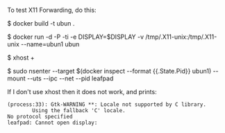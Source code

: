 To test X11 Forwarding, do this:

$ docker build -t ubun .

$ docker run -d -P -ti -e DISPLAY=$DISPLAY -v /tmp/.X11-unix:/tmp/.X11-unix --name=ubun1 ubun

$ xhost +

$ sudo nsenter --target $(docker inspect --format {{.State.Pid}} ubun1) --mount --uts --ipc --net --pid leafpad


If I don't use xhost then it does not work, and prints:

    (process:33): Gtk-WARNING **: Locale not supported by C library.
            Using the fallback 'C' locale.
    No protocol specified
    leafpad: Cannot open display: 
